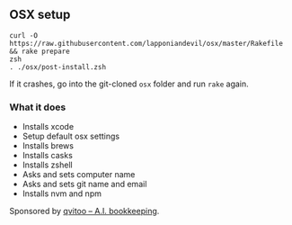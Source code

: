 ## OSX setup

`curl -O https://raw.githubusercontent.com/lapponiandevil/osx/master/Rakefile && rake prepare`  
`zsh`  
`. ./osx/post-install.zsh`


If it crashes, go into the git-cloned `osx` folder and run `rake` again.

### What it does

 - Installs xcode
 - Setup default osx settings
 - Installs brews
 - Installs casks
 - Installs zshell
 - Asks and sets computer name
 - Asks and sets git name and email
 - Installs nvm and npm

Sponsored by
[qvitoo – A.I. bookkeeping](https://qvitoo.com/?utm_source=github&utm_campaign=repos).
